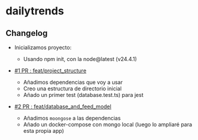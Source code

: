 # dailytrends



## Changelog


- Inicializamos proyecto:
    - Usando npm init, con la node@latest (v24.4.1)

- [#1 PR : feat/project_structure ](https://github.com/aabril/dailytrends/pull/1)
    - Añadimos dependencias que voy a usar 
    - Creo una estructura de directorio inicial
    - Añado un primer test (database.test.ts) para jest

- [#2 PR : feat/database_and_feed_model ](https://github.com/aabril/dailytrends/pull/2)
    - Añadimos `moongose` a las dependencias
    - Añado un docker-compose con mongo local (luego lo ampliaré para esta propia app)
